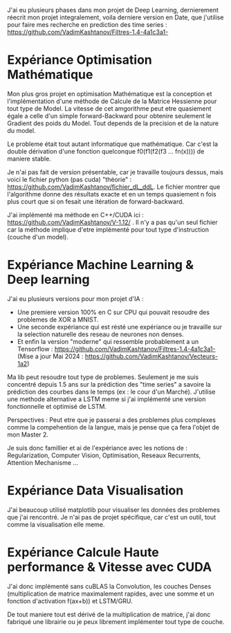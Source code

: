 J'ai eu plusieurs phases dans mon projet de Deep Learning, dernierement réecrit mon projet integralement, voila derniere version en Date, que j'utilise pour faire mes recherche en prediction des time series : https://github.com/VadimKashtanov/Filtres-1.4-4a1c3a1-


# Expériance Optimisation Mathématique #

Mon plus gros projet en optimisation Mathématique est la conception et l'implémentation d'une méthode de Calcule de la Matrice Hessienne pour tout type de Model. La vitesse de cet amgorithme peut etre quasiement égale a celle d'un simple forward-Backward pour obtenire seulement le Gradient des poids du Model. Tout depends de la precision et de la nature du model.

Le probleme était tout autant informatique que mathématique. Car c'est la double dérivation d'une fonction quelconque f0(f1(f2(f3 ... fn(x)))) de maniere stable.

Je n'ai pas fait de version présentable, car je travaille toujours dessus, mais voici le fichier python (pas cuda) "théorie" : https://github.com/VadimKashtanov/fichier_dL_ddL.  Le fichier montrer que l'algorithme donne des résultats exacte et en un temps quasiement n fois plus court que si on fesait une itération de forward-backward.

J'ai implémenté ma méthode en C++/CUDA ici :  https://github.com/VadimKashtanov/V-1.12/ . Il n'y a pas qu'un seul fichier car la méthode implique d'etre implémenté pour tout type d'instruction (couche d'un model).

# Expériance Machine Learning & Deep learning #

J'ai eu plusieurs versions pour mon projet d'IA :
* Une premiere version 100% en C sur CPU qui pouvait resoudre des problemes de XOR a MNIST.
* Une seconde expériance qui est résté une expériance ou je travaille sur la selection naturelle des reseau de neurones non denses.
* Et enfin la version "moderne" qui ressemble probablement a un Tensorflow : https://github.com/VadimKashtanov/Filtres-1.4-4a1c3a1-  (Mise a jour Mai 2024 : https://github.com/VadimKashtanov/Vecteurs-1a2)

Ma lib peut resoudre tout type de problemes. Seulement je me suis concentré depuis 1.5 ans sur la prédiction des "time series" a savoire la prédiction des courbes dans le temps (ex : le cour d'un Marché). J'utilise une methode alternative a LSTM meme si j'ai implémenté une version fonctionnelle et optimisé de LSTM.

Perspectives : Peut etre que je passerai a des problemes plus complexes comme la compehention de la langue, mais je pense que ça fera l'objet de mon Master 2.

Je suis donc famillier et ai de l'expériance avec les notions de : Regularization, Computer Vision, Optimisation, Reseaux Recurrents, Attention Mechanisme ...  

# Expériance Data Visualisation #

J'ai beaucoup utilisé matplotlib pour visualiser les données des problemes que j'ai rencontré. Je n'ai pas de projet spécifique, car c'est un outil, tout comme la visualisation elle meme.

# Expériance Calcule Haute performance & Vitesse avec CUDA #

J'ai donc implémenté sans cuBLAS la Convolution, les couches Denses (multiplication de matrice maximalement rapides, avec une somme et un fonction d'activation f(ax+b)) et LSTM/GRU.

De tout maniere tout est dérivé de la multiplication de matrice, j'ai donc fabriqué une librairie ou je peux librement implémenter tout type de couche.
